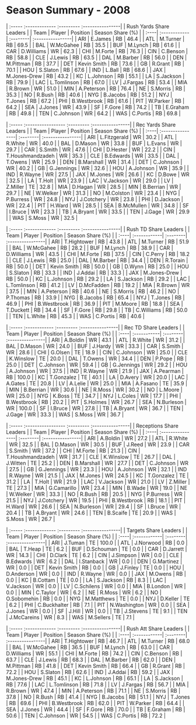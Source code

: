 # Season Summary - 2008

| :----- :------------- :--------- :----------------|
|              Rush Yards Share Leaders             |
| Team | Player       | Position | Season Share (%) |
| :----| :------------| :--------| :----------------|
| ARI  | E.James      | RB       | 46.4             |
| ATL  | M.Turner     | RB       | 69.5             |
| BAL  | W.McGahee    | RB       | 35.5             |
| BUF  | M.Lynch      | RB       | 61.6             |
| CAR  | D.Williams   | WR       | 62.3             |
| CHI  | M.Forte      | RB       | 76.3             |
| CIN  | C.Benson     | RB       | 58.8             |
| CLE  | J.Lewis      | RB       | 63.5             |
| DAL  | M.Barber     | RB       | 56.0             |
| DEN  | M.Pittman    | RB       | 37.7             |
| DET  | Kevin Smith  | RB       | 73.6             |
| GB   | R.Grant      | RB       | 70.1             |
| HOU  | S.Slaton     | RB       | 67.6             |
| IND  | L.Ball       | RB       | 68.6             |
| JAX  | M.Jones-Drew | RB       | 43.2             |
| KC   | L.Johnson    | RB       | 55.1             |
| LA   | S.Jackson    | RB       | 79.9             |
| LAC  | L.Tomlinson  | RB       | 67.0             |
| LV   | J.Fargas     | RB       | 53.4             |
| MIA  | R.Brown      | WR       | 51.0             |
| MIN  | A.Peterson   | RB       | 76.4             |
| NE   | S.Morris     | RB       | 35.3             |
| NO   | R.Bush       | RB       | 40.6             |
| NYG  | B.Jacobs     | RB       | 51.2             |
| NYJ  | T.Jones      | RB       | 67.2             |
| PHI  | B.Westbrook  | RB       | 61.6             |
| PIT  | W.Parker     | RB       | 64.2             |
| SEA  | J.Jones      | WR       | 43.9             |
| SF   | F.Gore       | RB       | 74.2             |
| TB   | E.Graham     | RB       | 49.8             |
| TEN  | C.Johnson    | WR       | 64.2             |
| WAS  | C.Portis     | RB       | 69.8             |

| :----- :----------------- :--------- :----------------|
|                Rec Yards Share Leaders                |
| Team | Player           | Position | Season Share (%) |
| :----| :----------------| :--------| :----------------|
| ARI  | L.Fitzgerald     | WR       | 30.2             |
| ATL  | R.White          | WR       | 40.0             |
| BAL  | D.Mason          | WR       | 33.8             |
| BUF  | L.Evans          | WR       | 29.7             |
| CAR  | S.Smith          | WR       | 47.6             |
| CHI  | D.Hester         | WR       | 22.2             |
| CIN  | T.Houshmandzadeh | WR       | 35.3             |
| CLE  | B.Edwards        | WR       | 33.5             |
| DAL  | T.Owens          | WR       | 25.9             |
| DEN  | B.Marshall       | WR       | 31.4             |
| DET  | C.Johnson        | WR       | 40.2             |
| GB   | G.Jennings       | WR       | 32.6             |
| HOU  | A.Johnson        | WR       | 35.9             |
| IND  | R.Wayne          | WR       | 27.5             |
| JAX  | M.Jones          | WR       | 26.6             |
| KC   | D.Bowe           | WR       | 32.5             |
| LA   | T.Holt           | WR       | 23.9             |
| LAC  | V.Jackson        | WR       | 29.0             |
| LV   | Z.Miller         | TE       | 32.8             |
| MIA  | D.Hagan          | WR       | 28.5             |
| MIN  | B.Berrian        | WR       | 29.7             |
| NE   | W.Welker         | WR       | 31.3             |
| NO   | M.Colston        | WR       | 23.4             |
| NYG  | P.Burress        | WR       | 24.8             |
| NYJ  | J.Cotchery       | WR       | 23.8             |
| PHI  | D.Jackson        | WR       | 22.4             |
| PIT  | H.Ward           | WR       | 28.5             |
| SEA  | B.McMullen       | WR       | 34.8             |
| SF   | I.Bruce          | WR       | 23.3             |
| TB   | A.Bryant         | WR       | 33.5             |
| TEN  | J.Gage           | WR       | 29.9             |
| WAS  | S.Moss           | WR       | 32.5             |

| :----- :------------- :--------- :----------------|
|               Rush TD Share Leaders               |
| Team | Player       | Position | Season Share (%) |
| :----| :------------| :--------| :----------------|
| ARI  | T.Hightower  | RB       | 43.8             |
| ATL  | M.Turner     | RB       | 51.9             |
| BAL  | W.McGahee    | RB       | 28.2             |
| BUF  | M.Lynch      | RB       | 38.9             |
| CAR  | D.Williams   | WR       | 43.5             |
| CHI  | M.Forte      | RB       | 37.5             |
| CIN  | C.Perry      | RB       | 18.2             |
| CLE  | J.Lewis      | RB       | 25.0             |
| DAL  | M.Barber     | RB       | 34.4             |
| DEN  | R.Torain     | RB       | 50.0             |
| DET  | Kevin Smith  | RB       | 50.0             |
| GB   | D.Wynn       | RB       | 25.0             |
| HOU  | S.Slaton     | RB       | 33.3             |
| IND  | J.Addai      | RB       | 33.3             |
| JAX  | M.Jones-Drew | RB       | 50.0             |
| KC   | L.Johnson    | RB       | 29.2             |
| LA   | S.Jackson    | RB       | 29.2             |
| LAC  | L.Tomlinson  | RB       | 41.2             |
| LV   | D.McFadden   | RB       | 19.2             |
| MIA  | R.Brown      | WR       | 37.5             |
| MIN  | A.Peterson   | RB       | 40.6             |
| NE   | S.Morris     | RB       | 46.2             |
| NO   | P.Thomas     | RB       | 33.9             |
| NYG  | B.Jacobs     | RB       | 65.4             |
| NYJ  | T.Jones      | RB       | 46.9             |
| PHI  | B.Westbrook  | RB       | 36.9             |
| PIT  | M.Moore      | RB       | 18.8             |
| SEA  | T.Duckett    | RB       | 34.4             |
| SF   | F.Gore       | RB       | 29.8             |
| TB   | C.Williams   | RB       | 50.0             |
| TEN  | L.White      | RB       | 45.3             |
| WAS  | C.Portis     | RB       | 40.6             |

| :----- :------------ :--------- :----------------|
|               Rec TD Share Leaders               |
| Team | Player      | Position | Season Share (%) |
| :----| :-----------| :--------| :----------------|
| ARI  | A.Boldin    | WR       | 43.1             |
| ATL  | R.White     | WR       | 31.2             |
| BAL  | D.Mason     | WR       | 24.0             |
| BUF  | J.Hardy     | WR       | 33.3             |
| CAR  | S.Smith     | WR       | 28.6             |
| CHI  | G.Olsen     | TE       | 18.9             |
| CIN  | C.Johnson   | WR       | 25.0             |
| CLE  | K.Winslow   | TE       | 20.0             |
| DAL  | T.Owens     | WR       | 34.4             |
| DEN  | P.Pope      | RB       | 25.0             |
| DET  | C.Johnson   | WR       | 59.4             |
| GB   | G.Jennings  | WR       | 29.2             |
| HOU  | A.Johnson   | WR       | 37.5             |
| IND  | R.Wayne     | WR       | 21.9             |
| JAX  | A.Pearman   | RB       | 100.0            |
| KC   | T.Gonzalez  | TE       | 40.1             |
| LA   | D.Avery     | WR       | 20.0             |
| LAC  | A.Gates     | TE       | 20.8             |
| LV   | A.Lelie     | WR       | 25.0             |
| MIA  | A.Fasano    | TE       | 35.9             |
| MIN  | B.Berrian   | WR       | 30.6             |
| NE   | R.Moss      | WR       | 30.2             |
| NO   | L.Moore     | WR       | 25.0             |
| NYG  | K.Boss      | TE       | 34.7             |
| NYJ  | L.Coles     | WR       | 17.7             |
| PHI  | B.Westbrook | RB       | 20.2             |
| PIT  | S.Holmes    | WR       | 26.7             |
| SEA  | N.Burleson  | WR       | 100.0            |
| SF   | I.Bruce     | WR       | 27.8             |
| TB   | A.Bryant    | WR       | 36.7             |
| TEN  | J.Gage      | WR       | 33.3             |
| WAS  | S.Moss      | WR       | 36.7             |

| :----- :----------------- :--------- :----------------|
|                Receptions Share Leaders               |
| Team | Player           | Position | Season Share (%) |
| :----| :----------------| :--------| :----------------|
| ARI  | A.Boldin         | WR       | 27.2             |
| ATL  | R.White          | WR       | 32.5             |
| BAL  | D.Mason          | WR       | 30.5             |
| BUF  | J.Reed           | WR       | 23.9             |
| CAR  | S.Smith          | WR       | 37.2             |
| CHI  | M.Forte          | RB       | 21.3             |
| CIN  | T.Houshmandzadeh | WR       | 31.7             |
| CLE  | K.Winslow        | TE       | 26.7             |
| DAL  | J.Witten         | TE       | 25.2             |
| DEN  | B.Marshall       | WR       | 27.7             |
| DET  | C.Johnson        | WR       | 27.5             |
| GB   | G.Jennings       | WR       | 23.3             |
| HOU  | A.Johnson        | WR       | 32.1             |
| IND  | R.Wayne          | WR       | 21.5             |
| JAX  | M.Jones          | WR       | 24.5             |
| KC   | T.Gonzalez       | TE       | 31.2             |
| LA   | T.Holt           | WR       | 21.9             |
| LAC  | V.Jackson        | WR       | 21.0             |
| LV   | Z.Miller         | TE       | 27.3             |
| MIA  | G.Camarillo      | WR       | 23.4             |
| MIN  | B.Wade           | WR       | 19.0             |
| NE   | W.Welker         | WR       | 33.3             |
| NO   | R.Bush           | RB       | 20.5             |
| NYG  | P.Burress        | WR       | 21.5             |
| NYJ  | J.Cotchery       | WR       | 19.5             |
| PHI  | B.Westbrook      | RB       | 18.1             |
| PIT  | H.Ward           | WR       | 26.6             |
| SEA  | N.Burleson       | WR       | 29.4             |
| SF   | I.Bruce          | WR       | 20.4             |
| TB   | A.Bryant         | WR       | 24.6             |
| TEN  | B.Scaife         | TE       | 20.9             |
| WAS  | S.Moss           | WR       | 26.7             |

| :----- :------------- :--------- :----------------|
|               Targets Share Leaders               |
| Team | Player       | Position | Season Share (%) |
| :----| :------------| :--------| :----------------|
| ARI  | J.Tuman      | TE       | 100.0            |
| ATL  | J.Norwood    | RB       | 0.0              |
| BAL  | T.Heap       | TE       | 6.2              |
| BUF  | D.Schouman   | TE       | 0.0              |
| CAR  | D.Jarrett    | WR       | 14.3             |
| CHI  | D.Clark      | TE       | 6.2              |
| CIN  | J.Simpson    | WR       | 0.0              |
| CLE  | B.Edwards    | WR       | 6.2              |
| DAL  | I.Stanback   | WR       | 0.0              |
| DEN  | G.Martinez   | WR       | 0.0              |
| DET  | Kevin Smith  | RB       | 0.0              |
| GB   | J.Finley     | TE       | 0.0              |
| HOU  | D.Anderson   | WR       | 0.0              |
| IND  | R.Wayne      | WR       | 0.0              |
| JAX  | M.Owens      | RB       | 0.0              |
| KC   | B.Cottam     | TE       | 0.0              |
| LA   | S.Jackson    | RB       | 8.3              |
| LAC  | V.Jackson    | WR       | 0.0              |
| LV   | C.Schilens   | WR       | 0.0              |
| MIA  | B.London     | WR       | 0.0              |
| MIN  | C.Taylor     | WR       | 6.2              |
| NE   | R.Moss       | WR       | 6.2              |
| NO   | O.Sobomehin  | RB       | 0.0              |
| NYG  | M.Matthews   | TE       | 0.0              |
| NYJ  | D.Keller     | TE       | 6.2              |
| PHI  | C.Buckhalter | RB       | 7.1              |
| PIT  | N.Washington | WR       | 0.0              |
| SEA  | J.Jones      | WR       | 0.0              |
| SF   | J.Hill       | WR       | 0.0              |
| TB   | J.Stevens    | TE       | 9.1              |
| TEN  | J.McCareins  | WR       | 8.3              |
| WAS  | M.Sellers    | TE       | 7.1              |

| :----- :------------- :--------- :----------------|
|               Rush Att Share Leaders              |
| Team | Player       | Position | Season Share (%) |
| :----| :------------| :--------| :----------------|
| ARI  | T.Hightower  | RB       | 46.7             |
| ATL  | M.Turner     | RB       | 68.0             |
| BAL  | W.McGahee    | RB       | 36.5             |
| BUF  | M.Lynch      | RB       | 63.0             |
| CAR  | D.Williams   | WR       | 55.1             |
| CHI  | M.Forte      | RB       | 74.2             |
| CIN  | C.Benson     | RB       | 63.7             |
| CLE  | J.Lewis      | RB       | 68.3             |
| DAL  | M.Barber     | RB       | 62.0             |
| DEN  | M.Pittman    | RB       | 41.8             |
| DET  | Kevin Smith  | RB       | 66.4             |
| GB   | R.Grant      | RB       | 72.2             |
| HOU  | S.Slaton     | RB       | 62.6             |
| IND  | J.Addai      | RB       | 59.2             |
| JAX  | M.Jones-Drew | RB       | 45.1             |
| KC   | L.Johnson    | RB       | 65.1             |
| LA   | S.Jackson    | RB       | 77.6             |
| LAC  | L.Tomlinson  | RB       | 71.8             |
| LV   | J.Fargas     | RB       | 56.7             |
| MIA  | R.Brown      | WR       | 47.4             |
| MIN  | A.Peterson   | RB       | 71.1             |
| NE   | S.Morris     | RB       | 37.8             |
| NO   | R.Bush       | RB       | 41.4             |
| NYG  | B.Jacobs     | RB       | 51.1             |
| NYJ  | T.Jones      | RB       | 69.6             |
| PHI  | B.Westbrook  | RB       | 62.0             |
| PIT  | W.Parker     | RB       | 64.4             |
| SEA  | J.Jones      | WR       | 44.4             |
| SF   | F.Gore       | RB       | 70.0             |
| TB   | E.Graham     | RB       | 50.6             |
| TEN  | C.Johnson    | WR       | 54.5             |
| WAS  | C.Portis     | RB       | 72.2             |


